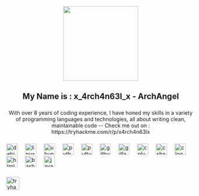 <div align="center">
  <img height="200" src="https://camo.githubusercontent.com/4c68275a512f781093644d02ce4a168004487b4813cb2785a1d3d617d23aad0a/68747470733a2f2f726561646d652d747970696e672d7376672e64656d6f6c61622e636f6d2f3f666f6e743d506978656c6966792b53616e732673697a653d3332266475726174696f6e3d323535302670617573653d3130303026636f6c6f723d6666666666662672616e646f6d3d66616c73652677696474683d343335266c696e65733d57656c636f6d652b746f2b6d792b70726f66696c652b21"  />
</div>

###

<h2 align="center">My Name is : x_4rch4n63l_x - ArchAngel</h2>

###

<p align="center">With over 8 years of coding experience, I have honed my skills in a variety of programming languages and technologies, all about writing clean, maintainable code   -- Check me out on : https://tryhackme.com/r/p/x4rch4n63lx</p>

###

<div align="left">
  <img src="https://cdn.jsdelivr.net/gh/devicons/devicon/icons/debian/debian-original.svg" height="30" alt="debian logo"  />
  <img width="12" />
  <img src="https://cdn.jsdelivr.net/gh/devicons/devicon/icons/linux/linux-original.svg" height="30" alt="linux logo"  />
  <img width="12" />
  <img src="https://cdn.jsdelivr.net/gh/devicons/devicon/icons/ubuntu/ubuntu-plain.svg" height="30" alt="ubuntu logo"  />
  <img width="12" />
  <img src="https://cdn.jsdelivr.net/gh/devicons/devicon/icons/python/python-original.svg" height="30" alt="python logo"  />
  <img width="12" />
  <img src="https://cdn.jsdelivr.net/gh/devicons/devicon/icons/putty/putty-original.svg" height="30" alt="putty logo"  />
  <img width="12" />
  <img src="https://cdn.jsdelivr.net/gh/devicons/devicon/icons/github/github-original.svg" height="30" alt="github logo"  />
  <img width="12" />
  <img src="https://cdn.jsdelivr.net/gh/devicons/devicon/icons/gitlab/gitlab-original.svg" height="30" alt="gitlab logo"  />
  <img width="12" />
  <img src="https://cdn.jsdelivr.net/gh/devicons/devicon/icons/cplusplus/cplusplus-original.svg" height="30" alt="cplusplus logo"  />
  <img width="12" />
  <img src="https://cdn.jsdelivr.net/gh/devicons/devicon/icons/csharp/csharp-original.svg" height="30" alt="csharp logo"  />
  <img width="12" />
  <img src="https://cdn.jsdelivr.net/gh/devicons/devicon/icons/c/c-original.svg" height="30" alt="c logo"  />
  <img width="12" />
  <img src="https://cdn.jsdelivr.net/gh/devicons/devicon/icons/html5/html5-original.svg" height="30" alt="html5 logo"  />
  <img width="12" />
  <img src="https://cdn.jsdelivr.net/gh/devicons/devicon/icons/bash/bash-original.svg" height="30" alt="bash logo"  />
  <img width="12" />
  <img src="https://cdn.jsdelivr.net/gh/devicons/devicon/icons/java/java-original.svg" height="30" alt="java logo"  />
</div>

###

<div align="left">
  <a href="https://tryhackme.com/r/p/x4rch4n63lx" target="_blank">
    <img src="https://img.shields.io/static/v1?message=TryHackMe&logo=tryhackme&label=&color=88cc14&logoColor=white&labelColor=&style=for-the-badge" height="35" alt="tryhackme logo"  />
  </a>
</div>

###
